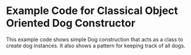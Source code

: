 # Example Code for Classical Object Oriented Dog Constructor

This example code shows simple Dog construction that acts as a class to create dog instances. It also shows a pattern for keeping track of all dogs.